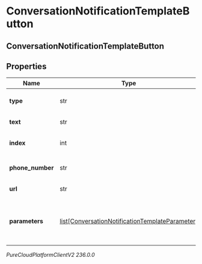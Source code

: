 # ConversationNotificationTemplateButton

## ConversationNotificationTemplateButton

## Properties

|Name | Type | Description | Notes|
|------------ | ------------- | ------------- | -------------|
| **type** | str | Specifies the type of the button. | |
| **text** | str | Button text message. | [optional] |
| **index** | int | index of the button in the list. | |
| **phone_number** | str | Button phone number. | [optional] |
| **url** | str | Button URL link. | [optional] |
| **parameters** | [list[ConversationNotificationTemplateParameter]](ConversationNotificationTemplateParameter) | Template parameters for placeholders in the button. | [optional] |



_PureCloudPlatformClientV2 236.0.0_
